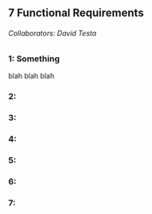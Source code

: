 ## 7 Functional Requirements
###### Collaborators: David Testa

### 1: Something
blah blah blah

### 2:

### 3:

### 4:

### 5:

### 6:

### 7: